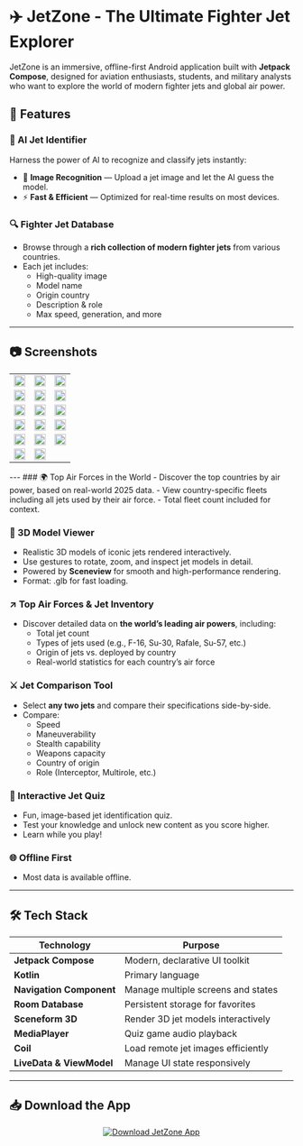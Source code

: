 # ✈️ JetZone - The Ultimate Fighter Jet Explorer

JetZone is an immersive, offline-first Android application built with **Jetpack Compose**, designed for aviation enthusiasts, students, and military analysts who want to explore the world of modern fighter jets and global air power.

## 🌟 Features

### 🤖 AI Jet Identifier

Harness the power of AI to recognize and classify jets instantly:

- 🧠 **Image Recognition** — Upload a jet image and let the AI guess the model.
- ⚡ **Fast & Efficient** — Optimized for real-time results on most devices.
  
### 🔍 Fighter Jet Database
- Browse through a **rich collection of modern fighter jets** from various countries.
- Each jet includes:
  - High-quality image
  - Model name
  - Origin country
  - Description & role
  - Max speed, generation, and more

---
## 📷 Screenshots
<table> <tr> <td><img src="https://github.com/user-attachments/assets/4064bff9-e049-48c7-b4ce-375a79a0e278" width="100%"/></td> <td><img src="https://github.com/user-attachments/assets/06c06e38-a3d5-45f0-b362-48ae16ea47ea" width="100%"/></td> <td><img src="https://github.com/user-attachments/assets/8093d722-9fea-49d0-a28d-99f2f66298b3" width="100%"/></td> </tr> <tr> <td><img src="https://github.com/user-attachments/assets/87840b94-6314-4544-8531-47c5f6c2cbb2" width="100%"/></td> <td><img src="https://github.com/user-attachments/assets/7e0970e2-17e3-47f0-866e-8d59116d4f90" width="100%"/></td> <td><img src="https://github.com/user-attachments/assets/bb69cf4a-6519-499a-bc38-08433a5abfb7" width="100%"/></td> </tr> <tr> <td><img src="https://github.com/user-attachments/assets/36b366c4-67f0-4cf1-9898-7d8942d7f8bc" width="100%"/></td> <td><img src="https://github.com/user-attachments/assets/09c0a319-4f10-46a9-b042-de1ea47d55b2" width="100%"/></td> <td><img src="https://github.com/user-attachments/assets/0906a326-5749-4a73-852e-64f20b6432fb" width="100%"/></td> </tr> <tr> <td><img src="https://github.com/user-attachments/assets/1f169333-c598-4eb9-b9c9-79db75af53b3" width="100%"/></td> <td><img src="https://github.com/user-attachments/assets/4e6c854e-7f14-40b7-b959-d4bb91fddfe4" width="100%"/></td> <td><img src="https://github.com/user-attachments/assets/0bcbe123-2a9b-4735-83b2-0f90e365abe4" width="100%"/></td> </tr> <tr> <td><img src="https://github.com/user-attachments/assets/eba9e259-4677-4bc6-976e-e67d1f6533aa" width="100%"/></td> <td><img src="https://github.com/user-attachments/assets/879caf31-832f-4445-87e0-14d4d69db6fa" width="100%"/></td> <td><img src="https://github.com/user-attachments/assets/a0d1386d-faf3-4362-82bf-9ea085b60ee2" width="100%"/></td> </tr> <tr> <td><img src="https://github.com/user-attachments/assets/3d630a4a-2f55-44c2-a520-a5af01517fe9" width="100%"/></td> <td><img src="https://github.com/user-attachments/assets/29d46ab5-9c96-4035-848b-a6874ce73cdb" width="100%"/></td> <td></td> </tr> </table>
---
### 🌍 Top Air Forces in the World
- Discover the top countries by air power, based on real-world 2025 data.
- View country-specific fleets including all jets used by their air force.
- Total fleet count included for context.

### 🧊 3D Model Viewer
- Realistic 3D models of iconic jets rendered interactively.
- Use gestures to rotate, zoom, and inspect jet models in detail.
- Powered by **Sceneview** for smooth and high-performance rendering.
- Format: .glb for fast loading.

### ↗️ Top Air Forces & Jet Inventory
- Discover detailed data on **the world’s leading air powers**, including:
  - Total jet count
  - Types of jets used (e.g., F-16, Su-30, Rafale, Su-57, etc.)
  - Origin of jets vs. deployed by country
  - Real-world statistics for each country’s air force

### ⚔️ Jet Comparison Tool
- Select **any two jets** and compare their specifications side-by-side.
- Compare:
  - Speed
  - Maneuverability
  - Stealth capability
  - Weapons capacity
  - Country of origin
  - Role (Interceptor, Multirole, etc.)


### 📸 Interactive Jet Quiz
- Fun, image-based jet identification quiz.
- Test your knowledge and unlock new content as you score higher.
- Learn while you play!

### 🌐 Offline First
- Most data is available offline.

---

## 🛠️ Tech Stack

| Technology       | Purpose                                |
|------------------|----------------------------------------|
| **Jetpack Compose** | Modern, declarative UI toolkit         |
| **Kotlin**          | Primary language                      |
| **Navigation Component** | Manage multiple screens and states     |
| **Room Database**   | Persistent storage for favorites      |
| **Sceneform 3D**    | Render 3D jet models interactively    |
| **MediaPlayer**     | Quiz game audio playback              |
| **Coil**            | Load remote jet images efficiently    |
| **LiveData & ViewModel** | Manage UI state responsively     |

---
## 📥 Download the App
<p align="center">
  <a target= "_blank" href="https://drive.google.com/file/d/1GIBVPksPa7eXIBqThlh3zOGtJOp547uQ/view?usp=sharing" target="_blank">
    <img src="https://img.shields.io/badge/Download%20App-JetZone-blue?style=for-the-badge&logo=google-drive" alt="Download JetZone App">
  </a>
</p>
